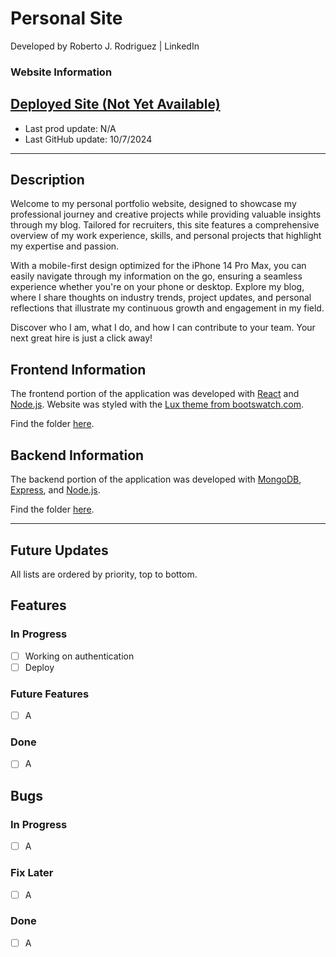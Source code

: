 # Personal Site

Developed by Roberto J. Rodriguez | LinkedIn

### Website Information

## [Deployed Site (Not Yet Available)](https://github.com/robertojrodriguez21/personal-site)

- Last prod update: N/A
- Last GitHub update: 10/7/2024

---

## Description

Welcome to my personal portfolio website, designed to showcase my professional journey and creative projects while providing valuable insights through my blog. Tailored for recruiters, this site features a comprehensive overview of my work experience, skills, and personal projects that highlight my expertise and passion.

With a mobile-first design optimized for the iPhone 14 Pro Max, you can easily navigate through my information on the go, ensuring a seamless experience whether you're on your phone or desktop. Explore my blog, where I share thoughts on industry trends, project updates, and personal reflections that illustrate my continuous growth and engagement in my field.

Discover who I am, what I do, and how I can contribute to your team. Your next great hire is just a click away!

## Frontend Information

The frontend portion of the application was developed with [React](https://react.dev/) and [Node.js](https://nodejs.org/en). Website was styled with the [Lux theme from bootswatch.com](https://bootswatch.com/lux/).

Find the folder [here](https://github.com/robertojrodriguez21/personal-site/tree/master/frontend).

## Backend Information

The backend portion of the application was developed with [MongoDB](https://www.mongodb.com/), [Express](https://expressjs.com/), and [Node.js](https://nodejs.org/en).

Find the folder [here](https://github.com/robertojrodriguez21/personal-site/tree/master/backend).

---

## Future Updates

All lists are ordered by priority, top to bottom.

## Features

### In Progress

- [ ] Working on authentication
- [ ] Deploy

### Future Features

- [ ] A

### Done

- [ ] A

## Bugs

### In Progress

- [ ] A

### Fix Later

- [ ] A

### Done

- [ ] A
